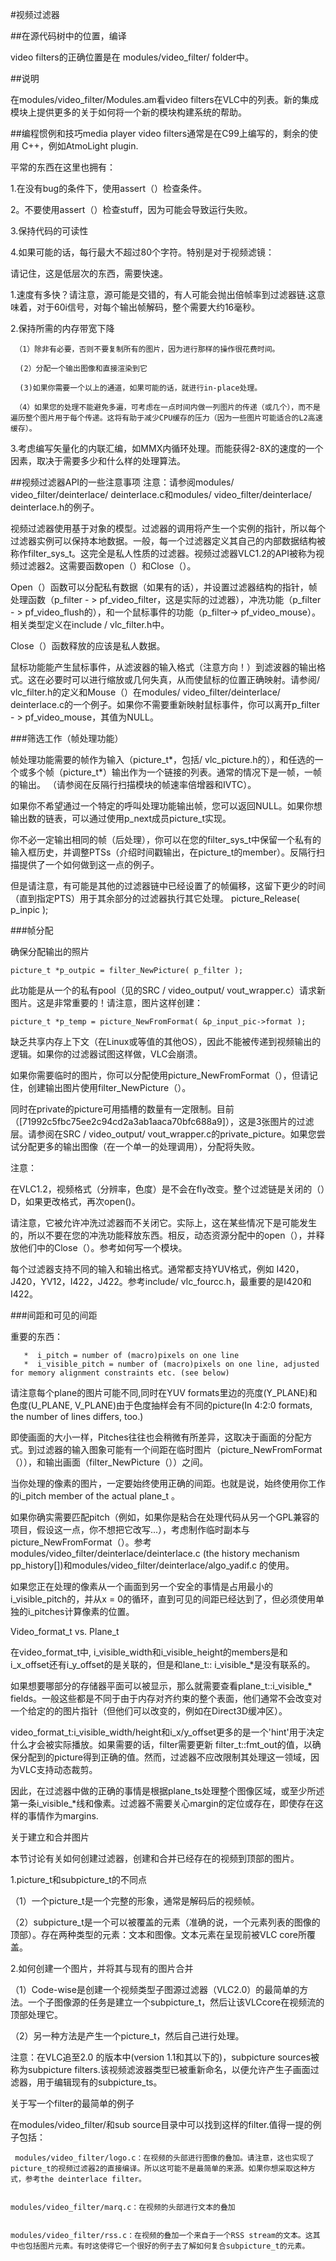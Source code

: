 #视频过滤器

##在源代码树中的位置，编译

 video filters的正确位置是在 modules/video_filter/ folder中。
 
 ##说明
 

在modules/video_filter/Modules.am看video filters在VLC中的列表。新的集成模块上提供更多的关于如何将一个新的模块构建系统的帮助。

 

##编程惯例和技巧media player video filters通常是在C99上编写的，剩余的使用 C++，例如AtmoLight plugin.


平常的东西在这里也拥有：

1.在没有bug的条件下，使用assert（）检查条件。

2。不要使用assert（）检查stuff，因为可能会导致运行失败。

3.保持代码的可读性

4.如果可能的话，每行最大不超过80个字符。特别是对于视频滤镜：

请记住，这是低层次的东西，需要快速。

1.速度有多快？请注意，源可能是交错的，有人可能会抛出倍帧率到过滤器链.这意味着，对于60i信号，对每个输出帧解码，整个需要大约16毫秒。

2.保持所需的内存带宽下降

     （1）除非有必要，否则不要复制所有的图片，因为进行那样的操作很花费时间。

      (2）分配一个输出图像和直接渲染到它

      (3)如果你需要一个以上的通道，如果可能的话，就进行in-place处理。

     （4）如果您的处理不能避免多遍，可考虑在一点时间内做一列图片的传递（或几个），而不是遍历整个图片用于每个传递。这将有助于减少CPU缓存的压力（因为一些图片可能适合的L2高速缓存）。

3.考虑编写矢量化的内联汇编，如MMX内循环处理。而能获得2-8X的速度的一个因素，取决于需要多少和什么样的处理算法。

##视频过滤器API的一些注意事项
   注意：请参阅modules/ video_filter/deinterlace/ deinterlace.c和modules/ video_filter/deinterlace/ deinterlace.h的例子。

  视频过滤器使用基于对象的模型。过滤器的调用将产生一个实例的指针，所以每个过滤器实例可以保持本地数据。一般，每一个过滤器定义其自己的内部数据结构被称作filter_sys_t。这完全是私人性质的过滤器。视频过滤器VLC1.2的API被称为视频过滤器2。这需要函数open（）和Close（）。

Open（）函数可以分配私有数据（如果有的话），并设置过滤器结构的指针，帧处理函数（p_filter - > pf_video_filter，这是实际的过滤器），冲洗功能（p_filter - > pf_video_flush的），和一个鼠标事件的功能（p_filter-> pf_video_mouse）。相关类型定义在include / vlc_filter.h中。

Close（）函数释放的应该是私人数据。

鼠标功能能产生鼠标事件，从滤波器的输入格式（注意方向！）到滤波器的输出格式。这在必要时可以进行缩放或几何失真，从而使鼠标的位置正确映射。请参阅/ vlc_filter.h的定义和Mouse（）在modules/ video_filter/deinterlace/ deinterlace.c的一个例子。如果你不需要重新映射鼠标事件，你可以离开p_filter - > pf_video_mouse，其值为NULL。

###筛选工作（帧处理功能）

帧处理功能需要的帧作为输入（picture_t*，包括/ vlc_picture.h的），和任选的一个或多个帧（picture_t*）输出作为一个链接的列表。通常的情况下是一帧，一帧的输出。 （请参阅在反隔行扫描模块的帧速率倍增器和IVTC）。

   如果你不希望通过一个特定的呼叫处理功能输出帧，您可以返回NULL。如果你想输出数的链表，可以通过使用p_next成员picture_t实现。

   你不必一定输出相同的帧（后处理），你可以在您的filter_sys_t中保留一个私有的输入框历史，并调整PTSs（介绍时间戳输出，在picture_t的member）。反隔行扫描提供了一个如何做到这一点的例子。

   但是请注意，有可能是其他的过滤器链中已经设置了的帧偏移，这留下更少的时间（直到指定PTS）用于其余部分的过滤器执行其它处理。
picture_Release( p_inpic );

###帧分配
 
确保分配输出的照片

    picture_t *p_outpic = filter_NewPicture( p_filter );

  此功能是从一个的私有pool（见的SRC / video_output/ vout_wrapper.c）请求新图片。这是非常重要的！请注意，图片这样创建：

    picture_t *p_temp = picture_NewFromFormat( &p_input_pic->format );

  缺乏共享内存上下文（在Linux或等值的其他OS），因此不能被传递到视频输出的逻辑。如果你的过滤器试图这样做，VLC会崩溃。

  如果你需要临时的图片，你可以分配使用picture_NewFromFormat（），但请记住，创建输出图片使用filter_NewPicture（）。

  同时在private的picture可用插槽的数量有一定限制。目前（[71992c5fbc75ee2c94cd2a3ab1aaca70bfc688a9]），这是3张图片的过滤层。请参阅在SRC / video_output/ vout_wrapper.c的private_picture。如果您尝试分配更多的输出图像（在一个单一的处理调用），分配将失败。

注意：

  在VLC1.2，视频格式（分辨率，色度）是不会在fly改变。整个过滤链是关闭的（）D，如果更改格式，再次open()。

  请注意，它被允许冲洗过滤器而不关闭它。实际上，这在某些情况下是可能发生的，所以不要在您的冲洗功能释放东西。相反，动态资源分配中的open（），并释放他们中的Close（）。参考如何写一个模块。

  每个过滤器支持不同的输入和输出格式。通常都支持YUV格式，例如
I420，J420，YV12，I422，J422。参考include/ vlc_fourcc.h，最重要的是I420和I422。

###间距和可见的间距

  重要的东西：

       *  i_pitch = number of (macro)pixels on one line
       *  i_visible_pitch = number of (macro)pixels on one line, adjusted for memory alignment constraints etc. (see below) 

  请注意每个plane的图片可能不同,同时在YUV formats里边的亮度(Y_PLANE)和色度(U_PLANE, V_PLANE)由于色度抽样会有不同的picture(In 4:2:0 formats, the number of lines differs, too.)  

  即使画面的大小一样，Pitches往往也会稍微有所差异，这取决于画面的分配方式。到过滤器的输入图象可能有一个间距在临时图片（picture_NewFromFormat（）），和输出画面（filter_NewPicture（））之间。

  当你处理的像素的图片，一定要始终使用正确的间距。也就是说，始终使用你工作的i_pitch member of the actual plane_t 。

  如果你确实需要匹配pitch（例如，如果你是粘合在处理代码从另一个GPL兼容的项目，假设这一点，你不想把它改写...），考虑制作临时副本与picture_NewFromFormat（）。参考modules/video_filter/deinterlace/deinterlace.c (the history mechanism pp_history[])和modules/video_filter/deinterlace/algo_yadif.c 的使用。

  如果您正在处理的像素从一个画面到另一个安全的事情是占用最小的i_visible_pitch的，并从x = 0的循环，直到可见的间距已经达到了，但必须使用单独的i_pitches计算像素的位置。

Video_format_t vs. Plane_t 

  在video_format_t中, i_visible_width和i_visible_height的members是和i_x_offset还有i_y_offset的是关联的，但是和lane_t:: i_visible_*是没有联系的。

  如果想要哪部分的存储器平面可以被显示，那么就需要查看plane_t::i_visible_* fields。一般这些都是不同于由于内存对齐约束的整个表面，他们通常不会改变对一个给定的的图片指针（但他们可以改变的，例如在Direct3D缓冲区）。

  video_format_t:i_visible_width/height和i_x/y_offset更多的是一个'hint'用于决定什么才会被实际播放。如果需要的话，filter需要更新 filter_t::fmt_out的值，以确保分配到的picture得到正确的值。然而，过滤器不应改限制其处理这一领域，因为VLC支持动态裁剪。

  因此，在过滤器中做的正确的事情是根据plane_ts处理整个图像区域，或至少所述第一条i_visible_*线和像素。过滤器不需要关心margin的定位或存在，即使存在这样的事情作为margins. 
  
关于建立和合并图片

  本节讨论有关如何创建过滤器，创建和合并已经存在的视频到顶部的图片。

  1.picture_t和subpicture_t的不同点

  （1）一个picture_t是一个完整的形象，通常是解码后的视频帧。

  （2）subpicture_t是一个可以被覆盖的元素（准确的说，一个元素列表的图像的顶部）。存在两种类型的元素：文本和图像。文本元素在呈现前被VLC core所覆盖。

  2.如何创建一个图片，并将其与现有的图片合并

   （1）Code-wise是创建一个视频类型子图源过滤器（VLC2.0）的最简单的方法。一个子图像源的任务是建立一个subpicture_t，然后让该VLCcore在视频流的顶部处理它。

   （2）另一种方法是产生一个picture_t，然后自己进行处理。

  注意：在VLC追至2.0 的版本中(version 1.1和其以下的)，subpicture sources被称为subpicture filters.该视频滤波器类型已被重新命名，以便允许产生子画面过滤器，用于编辑现有的subpicture_ts。  


关于写一个filter的最简单的例子

   在modules/video_filter/和sub source目录中可以找到这样的filter.值得一提的例子包括：

     modules/video_filter/logo.c：在视频的头部进行图像的叠加。请注意，这也实现了​​picture_t的视频过滤器2的直接编译。所以这可能不是最简单的来源。如果你想采取这种方式，参考the deinterlace filter。


    modules/video_filter/marq.c：在视频的头部进行文本的叠加
    

    modules/video_filter/rss.c：在视频的叠加一个来自于一个RSS stream的文本。这其中也包括图片元素。有时这使得它一个很好的例子去了解如何复合subpicture_t的元素。

